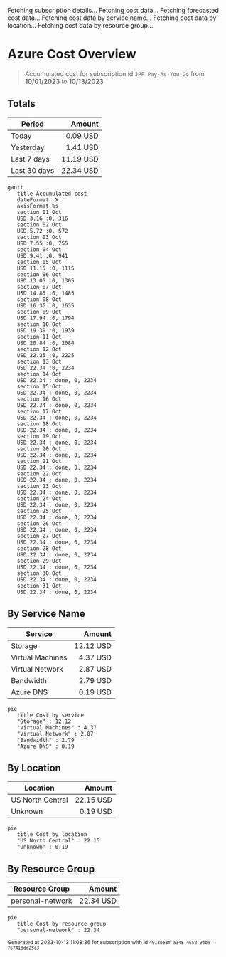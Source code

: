 Fetching subscription details...
Fetching cost data...
Fetching forecasted cost data...
Fetching cost data by service name...
Fetching cost data by location...
Fetching cost data by resource group...
# Azure Cost Overview

> Accumulated cost for subscription id `JPF Pay-As-You-Go` from **10/01/2023** to **10/13/2023**

## Totals

|Period|Amount|
|---|---:|
|Today|0.09 USD|
|Yesterday|1.41 USD|
|Last 7 days|11.19 USD|
|Last 30 days|22.34 USD|

```mermaid
gantt
   title Accumulated cost
   dateFormat  X
   axisFormat %s
   section 01 Oct
   USD 3.16 :0, 316
   section 02 Oct
   USD 5.72 :0, 572
   section 03 Oct
   USD 7.55 :0, 755
   section 04 Oct
   USD 9.41 :0, 941
   section 05 Oct
   USD 11.15 :0, 1115
   section 06 Oct
   USD 13.05 :0, 1305
   section 07 Oct
   USD 14.85 :0, 1485
   section 08 Oct
   USD 16.35 :0, 1635
   section 09 Oct
   USD 17.94 :0, 1794
   section 10 Oct
   USD 19.39 :0, 1939
   section 11 Oct
   USD 20.84 :0, 2084
   section 12 Oct
   USD 22.25 :0, 2225
   section 13 Oct
   USD 22.34 :0, 2234
   section 14 Oct
   USD 22.34 : done, 0, 2234
   section 15 Oct
   USD 22.34 : done, 0, 2234
   section 16 Oct
   USD 22.34 : done, 0, 2234
   section 17 Oct
   USD 22.34 : done, 0, 2234
   section 18 Oct
   USD 22.34 : done, 0, 2234
   section 19 Oct
   USD 22.34 : done, 0, 2234
   section 20 Oct
   USD 22.34 : done, 0, 2234
   section 21 Oct
   USD 22.34 : done, 0, 2234
   section 22 Oct
   USD 22.34 : done, 0, 2234
   section 23 Oct
   USD 22.34 : done, 0, 2234
   section 24 Oct
   USD 22.34 : done, 0, 2234
   section 25 Oct
   USD 22.34 : done, 0, 2234
   section 26 Oct
   USD 22.34 : done, 0, 2234
   section 27 Oct
   USD 22.34 : done, 0, 2234
   section 28 Oct
   USD 22.34 : done, 0, 2234
   section 29 Oct
   USD 22.34 : done, 0, 2234
   section 30 Oct
   USD 22.34 : done, 0, 2234
   section 31 Oct
   USD 22.34 : done, 0, 2234
```

## By Service Name

|Service|Amount|
|---|---:|
|Storage|12.12 USD|
|Virtual Machines|4.37 USD|
|Virtual Network|2.87 USD|
|Bandwidth|2.79 USD|
|Azure DNS|0.19 USD|

```mermaid
pie
   title Cost by service
   "Storage" : 12.12
   "Virtual Machines" : 4.37
   "Virtual Network" : 2.87
   "Bandwidth" : 2.79
   "Azure DNS" : 0.19
```

## By Location

|Location|Amount|
|---|---:|
|US North Central|22.15 USD|
|Unknown|0.19 USD|

```mermaid
pie
   title Cost by location
   "US North Central" : 22.15
   "Unknown" : 0.19
```

## By Resource Group

|Resource Group|Amount|
|---|---:|
|personal-network|22.34 USD|

```mermaid
pie
   title Cost by resource group
   "personal-network" : 22.34
```

<sup>Generated at 2023-10-13 11:08:36 for subscription with id `4913be3f-a345-4652-9bba-767418dd25e3`</sup>
